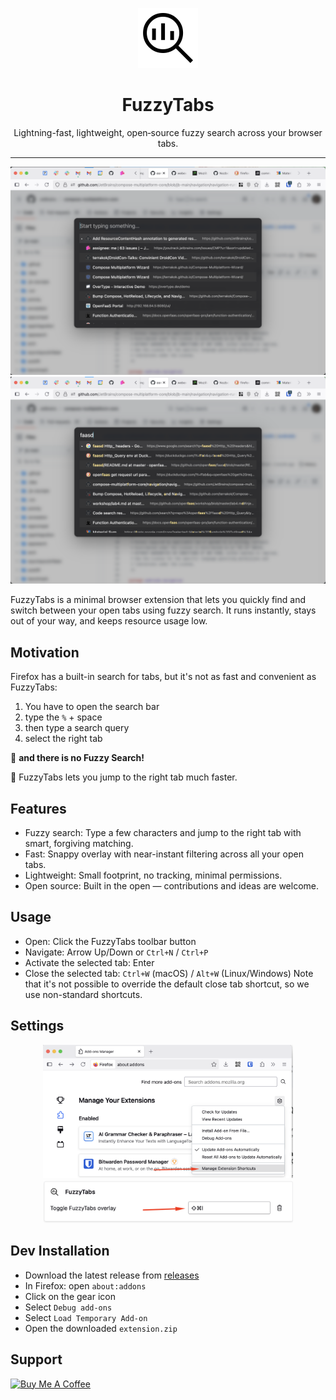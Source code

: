<p align="center">
  <img src="icons/ic_search.svg" alt="FuzzyTabs icon" width="96" height="96">
</p>
<h1 align="center">FuzzyTabs</h1>
<p align="center">Lightning-fast, lightweight, open‑source fuzzy search across your browser tabs.</p>

---

<p align="center">
  <img src="media/app-screen-1.png" width="600">
  <img src="media/app-screen-2.png" width="600">
</p>

FuzzyTabs is a minimal browser extension that lets you quickly find and switch between your open tabs using fuzzy
search.
It runs instantly, stays out of your way, and keeps resource usage low.

## Motivation

Firefox has a built-in search for tabs, but it's not as fast and convenient as FuzzyTabs:
1) You have to open the search bar
2) type the `%` + space
3) then type a search query
4) select the right tab

👻 **and there is no Fuzzy Search!**

🚀 FuzzyTabs lets you jump to the right tab much faster.

## Features

- Fuzzy search: Type a few characters and jump to the right tab with smart, forgiving matching.
- Fast: Snappy overlay with near-instant filtering across all your open tabs.
- Lightweight: Small footprint, no tracking, minimal permissions.
- Open source: Built in the open — contributions and ideas are welcome.

## Usage

- Open: Click the FuzzyTabs toolbar button
- Navigate: Arrow Up/Down or `Ctrl+N` / `Ctrl+P`
- Activate the selected tab: Enter
- Close the selected tab: `Ctrl+W` (macOS) / `Alt+W` (Linux/Windows)
  Note that it's not possible to override the default close tab shortcut, so we use non-standard shortcuts.

## Settings

<p align="center">
  <img src="media/settings-1.png" width="400">
  <img src="media/settings-2.png" width="400">
</p>

## Dev Installation

- Download the latest release from [releases](https://github.com/terrakok/fuzzytabs/releases)
- In Firefox: open `about:addons`
- Click on the gear icon
- Select `Debug add-ons`
- Select `Load Temporary Add-on`
- Open the downloaded `extension.zip`

## Support

<a href="https://www.buymeacoffee.com/terrakok" target="_blank"><img src="https://cdn.buymeacoffee.com/buttons/default-green.png" alt="Buy Me A Coffee" width="200"></a>